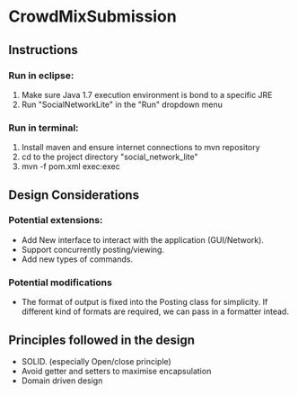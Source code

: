 # CrowdMixSubmission

## Instructions
### Run in eclipse:
1. Make sure Java 1.7 execution environment is bond to a specific JRE
2. Run "SocialNetworkLite" in the "Run" dropdown menu

### Run in terminal:
1. Install maven and ensure internet connections to mvn repository
2. cd to the project directory "social_network_lite"
2. mvn -f pom.xml exec:exec

## Design Considerations
### Potential extensions:
* Add New interface to interact with the application (GUI/Network).
* Support concurrently posting/viewing.
* Add new types of commands.

### Potential modifications
* The format of output is fixed into the Posting class for simplicity. If different kind of formats are required, we can pass in a formatter intead.

## Principles followed in the design
* SOLID. (especially Open/close principle)
* Avoid getter and setters to maximise encapsulation
* Domain driven design

